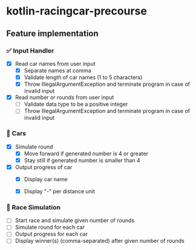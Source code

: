 # kotlin-racingcar-precourse
## Feature implementation

### ✅ Input Handler

- [x] Read car names from user input
    - [x] Separate names at comma
    - [x] Validate length of car names (1 to 5 characters)
    - [x] Throw IllegalArgumentException and terminate program in case of invalid input
- [x] Read number or rounds from user input
    - [ ] Validate data type to be a positive integer
    - [ ] Throw IllegalArgumentException and terminate program in case of invalid input

### 🚗 Cars
- [x] Simulate round
    - [x] Move forward if generated number is 4 or greater
    - [x] Stay still if generated number is smaller than 4
- [x] Output progress of car
    - [x] Display car name
    - [x] Display "-" per distance unit


### 🏁 Race Simulation
- [ ] Start race and simulate given number of rounds
- [ ] Simulate round for each car
- [ ] Output progress for each car
- [ ] Display winner(s) (comma-separated) after given number of rounds
